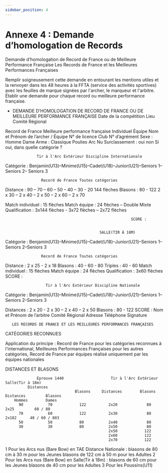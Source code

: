 ```yaml
---
sidebar_position: 4
---
```


# Annexe 4 : Demande d’homologation de Records

Demande d’homologation de Record de France ou de Meilleure Performance Française
Les Records de France et les Meilleures Performances Françaises

Remplir soigneusement cette demande en entourant les mentions utiles et la renvoyer dans les 48 heures à la FFTA (service des
activités sportives) avec les feuilles de marque signées par l'archer, le marqueur et l'arbitre. Établir une demande pour chaque
record ou meilleure performance française.

- DEMANDE D’HOMOLOGATION DE RECORD DE FRANCE OU DE MEILLEURE PERFORMANCE
  FRANÇAISE
  Date de la compétition Lieu Comité Régional

Record de France Meilleure performance française Individuel Équipe
Nom et Prénom de l’archer / Équipe
N° de licence Club N° d’agrément
Sexe : Homme Dame Arme : Classique Poulies Arc Nu
Surclassement : oui non Si oui, dans quelle catégorie ?

                  Tir à l'Arc Extérieur Discipline Internationale

Catégorie : Benjamin(U13)–Minime(U15)–Cadet(U18)–Junior(U21)–Seniors 1–Seniors 2– Seniors 3

                    Record de France Toutes catégories

Distance : 90 – 70 – 60 – 50 – 40 – 30 - 20 144 flèches Blasons : 80 - 122
2 x 30 – 2 x 40 – 2 x 50 – 2 x 60 – 2 x 70

Match individuel : 15 flèches Match équipe : 24 flèches – Double Mixte
Qualification : 3x144 flèches - 3x72 flèches – 2x72 flèches

                                                            SCORE :


                                              SALLE(TIR À 18M)

Catégorie : Benjamin(U13)–Minime(U15)–Cadet(U18)–Junior(U21)–Seniors 1–Seniors 2–Seniors 3

                    Record de France Toutes catégories

Distance : 2 x 25 - 2 x 18 Blasons : 40 - 60 - 80
Triples : 40 - 60
Match individuel : 15 flèches Match équipe : 24 flèches
Qualification : 3x60 flèches
SCORE :

                      Tir à l'Arc Extérieur Discipline Nationale

Catégorie : Benjamin(U13)–Minime(U15)–Cadet(U18)–Junior(U21)–Seniors 1–Seniors 2–Seniors 3

Distances : 2 x 20 - 2 x 30 – 2 x 40 – 2 x 50 Blasons : 80 - 122
SCORE :
Nom et Prénom de l’arbitre Comité Régional
Adresse
Téléphone
Signature

       LES RECORDS DE FRANCE ET LES MEILLEURES PERFORMANCES FRANÇAISES

CATÉGORIES RECONNUES

Application du principe :
Record de France pour les catégories reconnues à l'international,
Meilleures Performances Françaises pour les autres catégories,
Record de France par équipes réalisé uniquement par les équipes nationales

DISTANCES ET BLASONS

                  Épreuve 1440                     Tir à l'Arc Extérieur            Salle(Tir à 18m)
              Distances
                                   Blasons     Distances        Blasons       Distances         Blasons
        Hommes        Dames
          90           70            122          2x20             80            2x25         60 / 80
          70           60            122          2x30             80            2x182      40 / 60 / 803
          50           50            80           2x40             80
          30           30            80           2x50             80
                                                  2x50            122
                                                  2x60            122
                                                  2x70            122

1
Pour les Arcs nus (Bare Bow) en TAE Distance Nationale : blasons de 80 cm à 30 m pour les Jeunes
blasons de 122 cm à 50 m pour les Adultes
2
Pour les Arcs nus (Bare Bow) en Salle(Tir à 18m) : blasons de 60 cm pour les Jeunes
blasons de 40 cm pour les Adultes
3
Pour les Poussins(U11)
